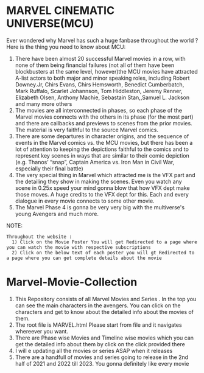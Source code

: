 <h1>MARVEL CINEMATIC UNIVERSE(MCU)</h1>

Ever wondered why Marvel has such a huge fanbase throughout the world ?<br>
 Here is the thing you need to know about MCU:
  1. There have been almost 20 successful Marvel movies in a row, with none of them being financial failures (not all of them have been blockbusters at the same level, however)the       MCU movies have attracted A-list actors to both major and minor speaking roles, including Robert Downey.Jr,  Chirs Evans, Chirs Hemsworth, Benedict  Cumberbatch, Mark              Ruffalo, Scarlet Johannson, Tom Hiddleston, Jeremy Renner, Elizabeth Olsen, Anthony Machie, Sebastain Stan,,Samuel L. Jackson and many more others
  2. The movies are all interconnected in phases, so each phase of the Marvel movies connects with the others in its phase (for the most part) and there are callbacks and previews      to scenes from the prior movies. The material is very faithful to the source Marvel comics.
  3. There are some departures in character origins, and the sequence of events in the  Marvel comics vs. the MCU movies, but there has been a lot of attention to keeping the            depictions faithful to the comics and to represent key scenes in ways that are similar to their comic depiction (e.g. Thanos’ “snap”, Captain America vs. Iron Man in               Civil War, especially their final battle)
  4.  The very special thing in Marvel which attracted me is the VFX part and the detailing they show in making the scenes. Even you watch any scene in 0.25x speed your mind gonna       blow that how VFX dept make those moves. A huge credits to the VFX dept for this. Each and every dialogue in every movie connects to some other movie. 
  5.   The Marvel Phase 4 is gonna be very very big with the multiverse's young Avengers and much more.

  


NOTE:
        
    Throughout the website :
      1) Click on the Movie Poster You will get Redirected to a page where you can watch the movie with respective subscriptions
      2) Click on the below text of each poster you will gt Redirected to a page where you can get complete details about the movie


# Marvel-Movie-Collection

 1) This Repository consists of all Marvel Movies and Series . In the top you can see the main characters in the avengers. You can click on the characters and get to know about        the detailed info about the movies of them. 
 2) The root file is MARVEL.html Please start from file and it navigates whereever you want.
 3) There are Phase wise Movies and Timeline wise movies which you can get the detailed info about them by click on the click provided there 
 4) I will e updating all the movies or series ASAP when it releases
 5) There are a handfull of movies and series going to release in the 2nd half of 2021 and 2022 till 2023. You gonna definitely like every movie
